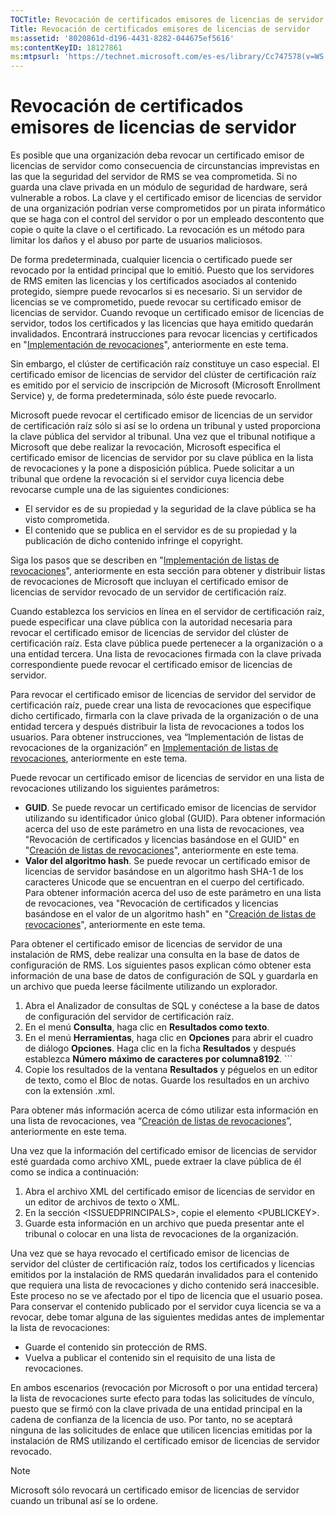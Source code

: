 ```yaml
---
TOCTitle: Revocación de certificados emisores de licencias de servidor
Title: Revocación de certificados emisores de licencias de servidor
ms:assetid: '8020861d-d196-4431-8282-044675ef5616'
ms:contentKeyID: 18127861
ms:mtpsurl: 'https://technet.microsoft.com/es-es/library/Cc747578(v=WS.10)'
---
```


Revocación de certificados emisores de licencias de servidor
============================================================

Es posible que una organización deba revocar un certificado emisor de licencias de servidor como consecuencia de circunstancias imprevistas en las que la seguridad del servidor de RMS se vea comprometida. Si no guarda una clave privada en un módulo de seguridad de hardware, será vulnerable a robos. La clave y el certificado emisor de licencias de servidor de una organización podrían verse comprometidos por un pirata informático que se haga con el control del servidor o por un empleado descontento que copie o quite la clave o el certificado. La revocación es un método para limitar los daños y el abuso por parte de usuarios maliciosos.

De forma predeterminada, cualquier licencia o certificado puede ser revocado por la entidad principal que lo emitió. Puesto que los servidores de RMS emiten las licencias y los certificados asociados al contenido protegido, siempre puede revocarlos si es necesario. Si un servidor de licencias se ve comprometido, puede revocar su certificado emisor de licencias de servidor. Cuando revoque un certificado emisor de licencias de servidor, todos los certificados y las licencias que haya emitido quedarán invalidados. Encontrará instrucciones para revocar licencias y certificados en "[Implementación de revocaciones](https://technet.microsoft.com/4735f060-7197-4ae2-830a-f91bcc4de30a)", anteriormente en este tema.

Sin embargo, el clúster de certificación raíz constituye un caso especial. El certificado emisor de licencias de servidor del clúster de certificación raíz es emitido por el servicio de inscripción de Microsoft (Microsoft Enrollment Service) y, de forma predeterminada, sólo éste puede revocarlo.

Microsoft puede revocar el certificado emisor de licencias de un servidor de certificación raíz sólo si así se lo ordena un tribunal y usted proporciona la clave pública del servidor al tribunal. Una vez que el tribunal notifique a Microsoft que debe realizar la revocación, Microsoft especifica el certificado emisor de licencias de servidor por su clave pública en la lista de revocaciones y la pone a disposición pública. Puede solicitar a un tribunal que ordene la revocación si el servidor cuya licencia debe revocarse cumple una de las siguientes condiciones:

-   El servidor es de su propiedad y la seguridad de la clave pública se ha visto comprometida.
-   El contenido que se publica en el servidor es de su propiedad y la publicación de dicho contenido infringe el copyright.

Siga los pasos que se describen en "[Implementación de listas de revocaciones](https://technet.microsoft.com/e331338b-66d4-45e4-8d3f-acccf2302ac4)", anteriormente en esta sección para obtener y distribuir listas de revocaciones de Microsoft que incluyan el certificado emisor de licencias de servidor revocado de un servidor de certificación raíz.

Cuando establezca los servicios en línea en el servidor de certificación raíz, puede especificar una clave pública con la autoridad necesaria para revocar el certificado emisor de licencias de servidor del clúster de certificación raíz. Esta clave pública puede pertenecer a la organización o a una entidad tercera. Una lista de revocaciones firmada con la clave privada correspondiente puede revocar el certificado emisor de licencias de servidor.

Para revocar el certificado emisor de licencias de servidor del servidor de certificación raíz, puede crear una lista de revocaciones que especifique dicho certificado, firmarla con la clave privada de la organización o de una entidad tercera y después distribuir la lista de revocaciones a todos los usuarios. Para obtener instrucciones, vea “Implementación de listas de revocaciones de la organización” en [Implementación de listas de revocaciones](https://technet.microsoft.com/e331338b-66d4-45e4-8d3f-acccf2302ac4), anteriormente en este tema.

Puede revocar un certificado emisor de licencias de servidor en una lista de revocaciones utilizando los siguientes parámetros:

-   **GUID**. Se puede revocar un certificado emisor de licencias de servidor utilizando su identificador único global (GUID). Para obtener información acerca del uso de este parámetro en una lista de revocaciones, vea "Revocación de certificados y licencias basándose en el GUID" en "[Creación de listas de revocaciones](https://technet.microsoft.com/1ef75199-3344-4225-84de-a863a777696a)", anteriormente en este tema.
-   **Valor del algoritmo hash**. Se puede revocar un certificado emisor de licencias de servidor basándose en un algoritmo hash SHA-1 de los caracteres Unicode que se encuentran en el cuerpo del certificado. Para obtener información acerca del uso de este parámetro en una lista de revocaciones, vea "Revocación de certificados y licencias basándose en el valor de un algoritmo hash" en "[Creación de listas de revocaciones](https://technet.microsoft.com/1ef75199-3344-4225-84de-a863a777696a)", anteriormente en este tema.

Para obtener el certificado emisor de licencias de servidor de una instalación de RMS, debe realizar una consulta en la base de datos de configuración de RMS. Los siguientes pasos explican cómo obtener esta información de una base de datos de configuración de SQL y guardarla en un archivo que pueda leerse fácilmente utilizando un explorador.

1.  Abra el Analizador de consultas de SQL y conéctese a la base de datos de configuración del servidor de certificación raíz.
2.  En el menú **Consulta**, haga clic en **Resultados como texto**.
3.  En el menú **Herramientas**, haga clic en **Opciones** para abrir el cuadro de diálogo **Opciones**. Haga clic en la ficha **Resultados** y después establezca **Número máximo de caracteres por columna8192**.
        ```
1.  Copie los resultados de la ventana **Resultados** y péguelos en un editor de texto, como el Bloc de notas. Guarde los resultados en un archivo con la extensión .xml.

Para obtener más información acerca de cómo utilizar esta información en una lista de revocaciones, vea “[Creación de listas de revocaciones](https://technet.microsoft.com/1ef75199-3344-4225-84de-a863a777696a)”, anteriormente en este tema.

Una vez que la información del certificado emisor de licencias de servidor esté guardada como archivo XML, puede extraer la clave pública de él como se indica a continuación:

1.  Abra el archivo XML del certificado emisor de licencias de servidor en un editor de archivos de texto o XML.
2.  En la sección &lt;ISSUEDPRINCIPALS&gt;, copie el elemento &lt;PUBLICKEY&gt;.
3.  Guarde esta información en un archivo que pueda presentar ante el tribunal o colocar en una lista de revocaciones de la organización.

Una vez que se haya revocado el certificado emisor de licencias de servidor del clúster de certificación raíz, todos los certificados y licencias emitidos por la instalación de RMS quedarán invalidados para el contenido que requiera una lista de revocaciones y dicho contenido será inaccesible. Este proceso no se ve afectado por el tipo de licencia que el usuario posea. Para conservar el contenido publicado por el servidor cuya licencia se va a revocar, debe tomar alguna de las siguientes medidas antes de implementar la lista de revocaciones:

-   Guarde el contenido sin protección de RMS.
-   Vuelva a publicar el contenido sin el requisito de una lista de revocaciones.

En ambos escenarios (revocación por Microsoft o por una entidad tercera) la lista de revocaciones surte efecto para todas las solicitudes de vínculo, puesto que se firmó con la clave privada de una entidad principal en la cadena de confianza de la licencia de uso. Por tanto, no se aceptará ninguna de las solicitudes de enlace que utilicen licencias emitidas por la instalación de RMS utilizando el certificado emisor de licencias de servidor revocado.

> [!NOTE]
> Microsoft sólo revocará un certificado emisor de licencias de servidor cuando un tribunal así se lo ordene. 
